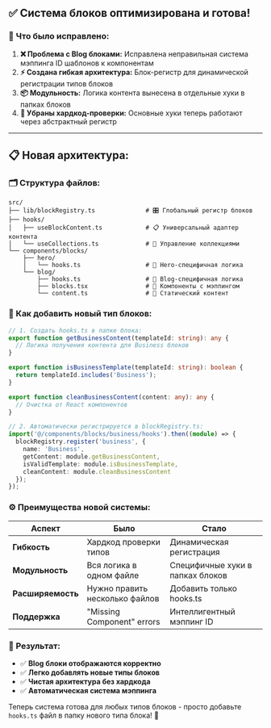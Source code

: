 ## ✅ Система блоков оптимизирована и готова! 

### 🔧 **Что было исправлено:**

1. **❌ Проблема с Blog блоками:** Исправлена неправильная система мэппинга ID шаблонов к компонентам
2. **⚡ Создана гибкая архитектура:** Блок-регистр для динамической регистрации типов блоков  
3. **📦 Модульность:** Логика контента вынесена в отдельные хуки в папках блоков
4. **🎯 Убраны хардкод-проверки:** Основные хуки теперь работают через абстрактный регистр

---

## 📋 **Новая архитектура:**

### **🗂️ Структура файлов:**
```
src/
├── lib/blockRegistry.ts              # 🎛️ Глобальный регистр блоков
├── hooks/
│   ├── useBlockContent.ts            # 📋 Универсальный адаптер контента  
│   └── useCollections.ts             # 💾 Управление коллекциями
└── components/blocks/
    ├── hero/
    │   └── hooks.ts                  # 🦸 Hero-специфичная логика
    └── blog/  
        ├── hooks.ts                  # 📝 Blog-специфичная логика
        ├── blocks.tsx                # 🧩 Компоненты с мэппингом
        └── content.ts                # 📄 Статический контент
```

### **🔄 Как добавить новый тип блоков:**

```typescript
// 1. Создать hooks.ts в папке блока:
export function getBusinessContent(templateId: string): any {
  // Логика получения контента для Business блоков
}

export function isBusinessTemplate(templateId: string): boolean {
  return templateId.includes('Business');
}

export function cleanBusinessContent(content: any): any {
  // Очистка от React компонентов
}

// 2. Автоматически регистрируется в blockRegistry.ts:
import('@/components/blocks/business/hooks').then((module) => {
  blockRegistry.register('business', {
    name: 'Business',
    getContent: module.getBusinessContent,
    isValidTemplate: module.isBusinessTemplate,
    cleanContent: module.cleanBusinessContent
  });
});
```

### **⚙️ Преимущества новой системы:**

| **Аспект** | **Было** | **Стало** |
|------------|----------|-----------|
| **Гибкость** | Хардкод проверки типов | Динамическая регистрация |
| **Модульность** | Вся логика в одном файле | Специфичные хуки в папках блоков |
| **Расширяемость** | Нужно править несколько файлов | Добавить только hooks.ts |
| **Поддержка** | "Missing Component" errors | Интеллигентный мэппинг ID |

### **🎯 Результат:**
- ✅ **Blog блоки отображаются корректно**
- ✅ **Легко добавлять новые типы блоков** 
- ✅ **Чистая архитектура без хардкода**
- ✅ **Автоматическая система мэппинга**

Теперь система готова для любых типов блоков - просто добавьте `hooks.ts` файл в папку нового типа блока! 🚀